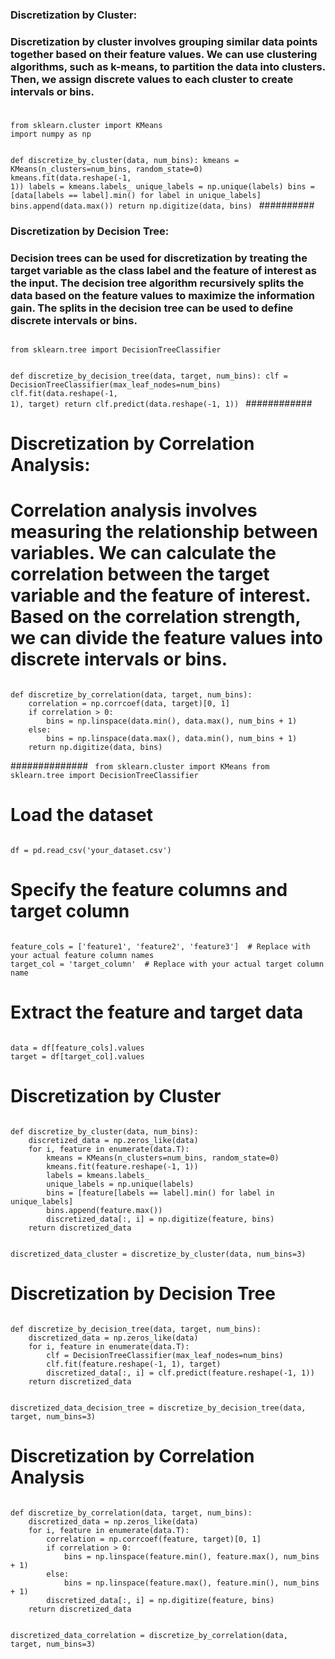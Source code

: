 ### Discretization by Cluster:
### Discretization by cluster involves grouping similar data points together based on their feature values. We can use clustering algorithms, such as k-means, to partition the data into clusters. Then, we assign discrete values to each cluster to create intervals or bins.
###
<code>
from sklearn.cluster import KMeans
import numpy as np

def discretize_by_cluster(data, num_bins):
    kmeans = KMeans(n_clusters=num_bins, random_state=0)
    kmeans.fit(data.reshape(-1, 1))
    labels = kmeans.labels_
    unique_labels = np.unique(labels)
    bins = [data[labels == label].min() for label in unique_labels]
    bins.append(data.max())
    return np.digitize(data, bins)
</code>
##########
### Discretization by Decision Tree:
### Decision trees can be used for discretization by treating the target variable as the class label and the feature of interest as the input. The decision tree algorithm recursively splits the data based on the feature values to maximize the information gain. The splits in the decision tree can be used to define discrete intervals or bins.
<code>
from sklearn.tree import DecisionTreeClassifier

def discretize_by_decision_tree(data, target, num_bins):
    clf = DecisionTreeClassifier(max_leaf_nodes=num_bins)
    clf.fit(data.reshape(-1, 1), target)
    return clf.predict(data.reshape(-1, 1))
</code>
############
#  Discretization by Correlation Analysis:
# Correlation analysis involves measuring the relationship between variables. We can calculate the correlation between the target variable and the feature of interest. Based on the correlation strength, we can divide the feature values into discrete intervals or bins.

<code>
def discretize_by_correlation(data, target, num_bins):
    correlation = np.corrcoef(data, target)[0, 1]
    if correlation > 0:
        bins = np.linspace(data.min(), data.max(), num_bins + 1)
    else:
        bins = np.linspace(data.max(), data.min(), num_bins + 1)
    return np.digitize(data, bins)
</code>


##############
<code>
from sklearn.cluster import KMeans
from sklearn.tree import DecisionTreeClassifier
</code>
# Load the dataset
<code>
df = pd.read_csv('your_dataset.csv')
</code>

#  Specify the feature columns and target column

<code>
feature_cols = ['feature1', 'feature2', 'feature3']  # Replace with your actual feature column names
target_col = 'target_column'  # Replace with your actual target column name
</code>

# Extract the feature and target data
<code>
data = df[feature_cols].values
target = df[target_col].values
</code>

# Discretization by Cluster

<code>
def discretize_by_cluster(data, num_bins):
    discretized_data = np.zeros_like(data)
    for i, feature in enumerate(data.T):
        kmeans = KMeans(n_clusters=num_bins, random_state=0)
        kmeans.fit(feature.reshape(-1, 1))
        labels = kmeans.labels_
        unique_labels = np.unique(labels)
        bins = [feature[labels == label].min() for label in unique_labels]
        bins.append(feature.max())
        discretized_data[:, i] = np.digitize(feature, bins)
    return discretized_data

discretized_data_cluster = discretize_by_cluster(data, num_bins=3)
</code>

# Discretization by Decision Tree
<code>
def discretize_by_decision_tree(data, target, num_bins):
    discretized_data = np.zeros_like(data)
    for i, feature in enumerate(data.T):
        clf = DecisionTreeClassifier(max_leaf_nodes=num_bins)
        clf.fit(feature.reshape(-1, 1), target)
        discretized_data[:, i] = clf.predict(feature.reshape(-1, 1))
    return discretized_data

discretized_data_decision_tree = discretize_by_decision_tree(data, target, num_bins=3)
</code>

# Discretization by Correlation Analysis
<code>
def discretize_by_correlation(data, target, num_bins):
    discretized_data = np.zeros_like(data)
    for i, feature in enumerate(data.T):
        correlation = np.corrcoef(feature, target)[0, 1]
        if correlation > 0:
            bins = np.linspace(feature.min(), feature.max(), num_bins + 1)
        else:
            bins = np.linspace(feature.max(), feature.min(), num_bins + 1)
        discretized_data[:, i] = np.digitize(feature, bins)
    return discretized_data

discretized_data_correlation = discretize_by_correlation(data, target, num_bins=3)
</code>
